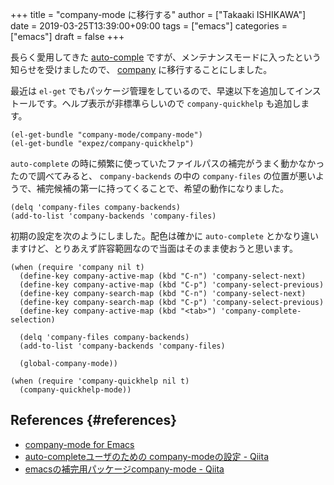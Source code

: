 +++
title = "company-mode に移行する"
author = ["Takaaki ISHIKAWA"]
date = 2019-03-25T13:39:00+09:00
tags = ["emacs"]
categories = ["emacs"]
draft = false
+++

長らく愛用してきた [auto-comple](https://github.com/auto-complete/auto-complete) ですが、メンテナンスモードに入ったという知らせを受けましたので、 [company](https://company-mode.github.io/) に移行することにしました。

最近は `el-get` でもパッケージ管理をしているので、早速以下を追加してインストールです。ヘルプ表示が非標準らしいので `company-quickhelp` も追加します。

```emacs-lisp
(el-get-bundle "company-mode/company-mode")
(el-get-bundle "expez/company-quickhelp")
```

`auto-complete` の時に頻繁に使っていたファイルパスの補完がうまく動かなかったので調べてみると、 `company-backends` の中の `company-files` の位置が悪いようで、補完候補の第一に持ってくることで、希望の動作になりました。

```emacs-lisp
(delq 'company-files company-backends)
(add-to-list 'company-backends 'company-files)
```

初期の設定を次のようにしました。配色は確かに `auto-complete` とかなり違いますけど、とりあえず許容範囲なので当面はそのまま使おうと思います。

```emacs-lisp
(when (require 'company nil t)
  (define-key company-active-map (kbd "C-n") 'company-select-next)
  (define-key company-active-map (kbd "C-p") 'company-select-previous)
  (define-key company-search-map (kbd "C-n") 'company-select-next)
  (define-key company-search-map (kbd "C-p") 'company-select-previous)
  (define-key company-active-map (kbd "<tab>") 'company-complete-selection)

  (delq 'company-files company-backends)
  (add-to-list 'company-backends 'company-files)

  (global-company-mode))

(when (require 'company-quickhelp nil t)
  (company-quickhelp-mode))
```


## References {#references}

-   [company-mode for Emacs](https://company-mode.github.io/)
-   [auto-completeユーザのための company-modeの設定 - Qiita](https://qiita.com/syohex/items/8d21d7422f14e9b53b17)
-   [emacsの補完用パッケージcompany-mode - Qiita](https://qiita.com/sune2/items/b73037f9e85962f5afb7)
